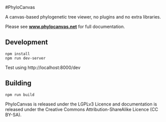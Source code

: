 #PhyloCanvas

A canvas-based phylogenetic tree viewer, no plugins and no extra libraries.

Please see **www.phylocanvas.net** for full documentation.

## Development
```
npm install
npm run dev-server
```
Test using http://localhost:8000/dev

## Building
```
npm run build
```

PhyloCanvas is released under the LGPLv3 Licence and documentation is released under the Creative Commons Attribution-ShareAlike Licence (CC BY-SA).
